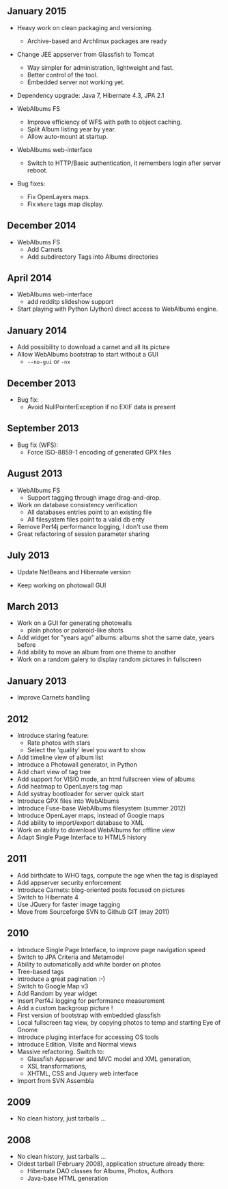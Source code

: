 January 2015
------------

* Heavy work on clean packaging and versioning.
  * Archive-based and Archlinux packages are ready

* Change JEE appserver from Glassfish to Tomcat
  * Way simpler for administration, lightweight and fast.
  * Better control of the tool.
  * Embedded server not working yet.
  
* Dependency upgrade: Java 7, Hibernate 4.3, JPA 2.1

* WebAlbums FS
  * Improve efficiency of WFS with path to object caching.
  * Split Album listing year by year.
  * Allow auto-mount at startup.

* WebAlbums web-interface
  * Switch to HTTP/Basic authentication, it remembers login after
    server reboot.
  
* Bug fixes:
  * Fix OpenLayers maps.
  * Fix `Where` tags map display.
  
December 2014
-------------

* WebAlbums FS
  * Add Carnets
  * Add subdirectory Tags into Albums directories
  
April 2014
----------

* WebAlbums web-interface
  * add redditp slideshow support
* Start playing with Python (Jython) direct access to WebAlbums
  engine.
  
January 2014
------------

* Add possibility to download a carnet and all its picture
* Allow WebAlbums bootstrap to start without a GUI
  * `--no-gui` or `-nx`
  
December 2013
-------------

* Bug fix:
  * Avoid NullPointerException if no EXIF data is present
  
September 2013
--------------

* Bug fix (WFS):
  * Force ISO-8859-1 encoding of generated GPX files
  
August 2013
-----------

* WebAlbums FS
  * Support tagging through image drag-and-drop.
* Work on database consistency verification
  * All databases entries point to an existing file
  * All filesystem files point to a valid db enty
* Remove Perf4j performance logging, I don't use them
* Great refactoring of session parameter sharing

July 2013
---------

* Update NetBeans and Hibernate version

* Keep working on photowall GUI

March 2013
----------

* Work on a GUI for generating photowalls
  * plain photos or polaroid-like shots
* Add widget for "years ago" albums: albums shot the same date, years
  before
* Add ability to move an album from one theme to another
* Work on a random galery to display random pictures in fullscreen

January 2013
------------

* Improve Carnets handling
  
2012
----

* Introduce staring feature:
  * Rate photos with stars
  * Select the 'quality' level you want to show
* Add timeline view of album list
* Introduce a Photowall generator, in Python 
* Add chart view of tag tree
* Add support for VISIO mode, an html fullscreen view of albums
* Add heatmap to OpenLayers tag map
* Add systray bootloader for server quick start
* Introduce GPX files into WebAlbums
* Introduce Fuse-base WebAlbums filesystem (summer 2012)
* Introduce OpenLayer maps, instead of Google maps
* Add ability to import/export database to XML
* Work on ability to download WebAlbums for offline view
* Adapt Single Page Interface to HTML5 history

2011
----

* Add birthdate to WHO tags, compute the age when the tag is displayed
* Add appserver security enforcement
* Introduce Carnets: blog-oriented posts focused on pictures
* Switch to Hibernate 4
* Use JQuery for faster image tagging
* Move from Sourceforge SVN to Github GIT (may 2011)


2010
----

* Introduce Single Page Interface, to improve page navigation speed
* Switch to JPA Criteria and Metamodel
* Ability to automatically add white border on photos
* Tree-based tags
* Introduce a great pagination :-)
* Switch to Google Map v3
* Add Random by year widget
* Insert Perf4J logging for performance measurement
* Add a custom backgroup picture !
* First version of bootstrap with embedded glassfish
* Local fullscreen tag view, by copying photos to temp and starting
  Eye of Gnome
* Introduce pluging interface for accessing OS tools
* Introduce Edition, Visite and Normal views
* Massive refactoring. Switch to:
  * Glassfish Appserver and MVC model and XML generation,
  * XSL transformations,
  * XHTML, CSS and Jquery web interface
* Import from SVN Assembla

2009
----

* No clean history, just tarballs ...

2008
----

* No clean history, just tarballs ...
* Oldest tarball (February 2008), application structure already there:
  * Hibernate DAO classes for Albums, Photos, Authors
  * Java-base HTML generation
